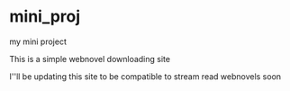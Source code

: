 # mini_proj
my mini project

This is a simple webnovel downloading site

I''ll be updating this site to be compatible to stream read webnovels soon
